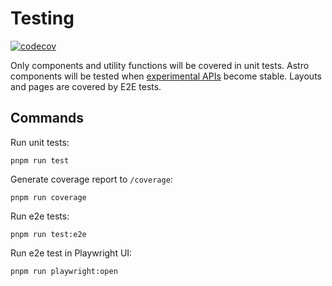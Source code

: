 # Testing

[![codecov](https://codecov.io/gh/TheJiahao/TheJiahao.github.io/graph/badge.svg?token=M48R27ULMT)](https://codecov.io/gh/TheJiahao/TheJiahao.github.io)

Only components and utility functions will be covered in unit tests.
Astro components will be tested when [experimental APIs](https://docs.astro.build/en/reference/container-reference/) become stable.
Layouts and pages are covered by E2E tests.

## Commands

Run unit tests:

```console
pnpm run test
```

Generate coverage report to `/coverage`:

```console
pnpm run coverage
```

Run e2e tests:

```console
pnpm run test:e2e
```

Run e2e test in Playwright UI:

```console
pnpm run playwright:open
```
